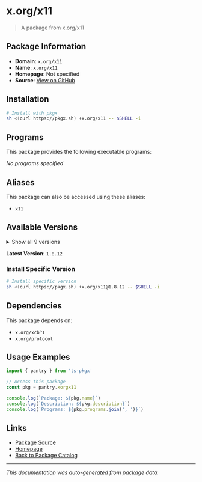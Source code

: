 # x.org/x11

> A package from x.org/x11

## Package Information

- **Domain**: `x.org/x11`
- **Name**: `x.org/x11`
- **Homepage**: Not specified
- **Source**: [View on GitHub](https://github.com/pkgxdev/pantry/tree/main/projects/x.org/x11/package.yml)

## Installation

```bash
# Install with pkgx
sh <(curl https://pkgx.sh) +x.org/x11 -- $SHELL -i
```

## Programs

This package provides the following executable programs:

*No programs specified*

## Aliases

This package can also be accessed using these aliases:

- `x11`

## Available Versions

<details>
<summary>Show all 9 versions</summary>

- `1.8.12`, `1.8.11`, `1.8.10`, `1.8.9`, `1.8.8`
- `1.8.7`, `1.8.6`, `1.8.5`, `1.8.4`

</details>

**Latest Version**: `1.8.12`

### Install Specific Version

```bash
# Install specific version
sh <(curl https://pkgx.sh) +x.org/x11@1.8.12 -- $SHELL -i
```

## Dependencies

This package depends on:

- `x.org/xcb^1`
- `x.org/protocol`

## Usage Examples

```typescript
import { pantry } from 'ts-pkgx'

// Access this package
const pkg = pantry.xorgx11

console.log(`Package: ${pkg.name}`)
console.log(`Description: ${pkg.description}`)
console.log(`Programs: ${pkg.programs.join(', ')}`)
```

## Links

- [Package Source](https://github.com/pkgxdev/pantry/tree/main/projects/x.org/x11/package.yml)
- [Homepage](#)
- [Back to Package Catalog](../package-catalog.md)

---

*This documentation was auto-generated from package data.*
